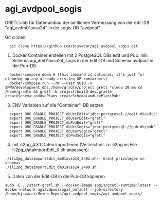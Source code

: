 # agi_avdpool_sogis
GRETL-Job für Datenumbau der amtlichen Vermessung von der edit-DB "agi_avdm01avso24" in die sogis-DB "avdpool" 

Git clonen:
```
  git clone https://github.com/bjsvwcur/agi_avdpool_sogis.git
```

1. Docker Container erstellen mit 2 PostgreSQL DBs edit und Pub. Inkl. Schema agi_dm01avso24_sogis in der Edit-DB und Schema avdpool in der Pub-DB.

```
  docker-compose down # (this command is optional; it's just for cleaning up any already existing DB containers)
  docker-compose run --rm --user $UID -v $PWD/development_dbs:/home/gradle/project gretl "sleep 20 && cd /home/gradle && gretl -b project/build-dev.gradle createSchemaLandUsePlans createSchemaLandUsePlansPub"
```

3. ENV Variablen auf die "Container"-DB setzen:
```
  export ORG_GRADLE_PROJECT_dbUriEdit="jdbc:postgresql://edit-db/edit"
  export ORG_GRADLE_PROJECT_dbUserEdit="gretl"
  export ORG_GRADLE_PROJECT_dbPwdEdit="gretl"
  export ORG_GRADLE_PROJECT_dbUriSogis="jdbc:postgresql://pub-db/pub"
  export ORG_GRADLE_PROJECT_dbUserSogis="gretl"
  export ORG_GRADLE_PROJECT_dbPwdSogis="gretl"

```

4. mit ili2pg_4.3.1 Daten importieren (Verzeichnis zu ili2pg im File ili2pg_dataimportEdit_X.sh anpassen):
```
./ili2pg_dataimportEdit_dm01avso24_2493.sh-- Grant privileges on schemas
./ili2pg_dataimportEdit_dm01avso24_2499.sh
```

5. Daten von der Edit-DB in die Pub-DB kopieren
```
sudo -E ../start-gretl.sh --docker-image sogis/gretl-runtime:latest --docker-network agiavdpoolsogis_default --job-directory /home/bjsvwcur/Meine-Repos/agi_avdpool_sogis/agi_avdpool_sogis/
  ```
